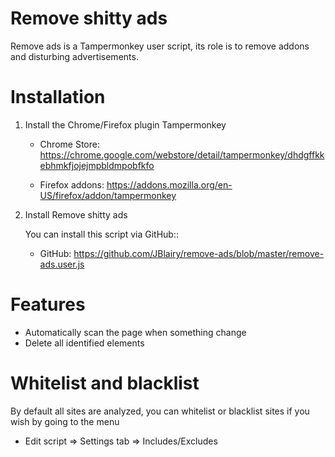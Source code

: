 # Remove shitty ads

Remove ads is a Tampermonkey user script, 
its role is to remove addons and disturbing advertisements.

# Installation

1. Install the Chrome/Firefox plugin Tampermonkey

    * Chrome Store: 
        https://chrome.google.com/webstore/detail/tampermonkey/dhdgffkkebhmkfjojejmpbldmpobfkfo

    * Firefox addons:
        https://addons.mozilla.org/en-US/firefox/addon/tampermonkey

2. Install Remove shitty ads

    You can install this script via GitHub::

    * GitHub:
        https://github.com/JBlairy/remove-ads/blob/master/remove-ads.user.js
        
# Features

- Automatically scan the page when something change
- Delete all identified elements

# Whitelist and blacklist

By default all sites are analyzed, you can whitelist or blacklist sites if you wish by going to the menu 
* Edit script => Settings tab => Includes/Excludes 
 